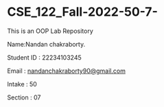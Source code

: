 # CSE_122_Fall-2022-50-7-
This is an OOP Lab Repository


Name:Nandan chakraborty.

Student ID : 22234103245

Email : nandanchakraborty90@gmail.com

Intake : 50

Section : 07
